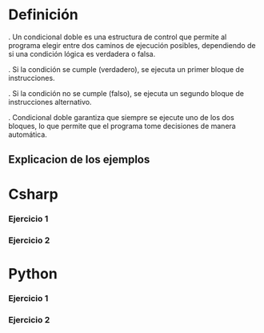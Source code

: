 # Definición

. Un condicional doble es una estructura de control que permite al programa elegir entre dos caminos de ejecución posibles, dependiendo de si una condición lógica es verdadera o falsa.

. Si la condición se cumple (verdadero), se ejecuta un primer bloque de instrucciones.

. Si la condición no se cumple (falso), se ejecuta un segundo bloque de instrucciones alternativo.

. Condicional doble garantiza que siempre se ejecute uno de los dos bloques, lo que permite que el programa tome decisiones de manera automática.
## Explicacion de los ejemplos

# Csharp

### Ejercicio 1

### Ejercicio 2

# Python

### Ejercicio 1

### Ejercicio 2